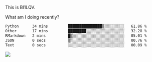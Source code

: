 This is BI1LQV.

What am I doing recently?

<!--START_SECTION:waka-->

```txt
Python      34 mins         ███████████████▒░░░░░░░░░   61.86 %
Other       17 mins         ████████░░░░░░░░░░░░░░░░░   32.28 %
RMarkdown   2 mins          █▒░░░░░░░░░░░░░░░░░░░░░░░   05.01 %
JSON        0 secs          ▒░░░░░░░░░░░░░░░░░░░░░░░░   00.76 %
Text        0 secs          ░░░░░░░░░░░░░░░░░░░░░░░░░   00.09 %
```

<!--END_SECTION:waka-->

<img src="https://github-readme-stats.vercel.app/api?username=bi1lqv&show_icons=true&count_private=true">
